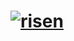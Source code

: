 # [![risen](https://github.com/justadirck/angular/actions/workflows/risen.yml/badge.svg)](https://github.com/justadirck/angular/actions/workflows/risen.yml)
